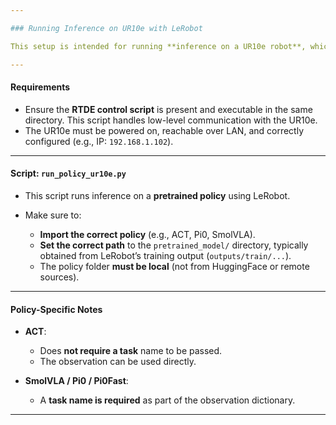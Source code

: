```yaml
---

### Running Inference on UR10e with LeRobot

This setup is intended for running **inference on a UR10e robot**, which is **not natively supported** in LeRobot. The interface is adapted to work using RTDE and custom scripts.

---
```


#### Requirements

* Ensure the **RTDE control script** is present and executable in the same directory. This script handles low-level communication with the UR10e.
* The UR10e must be powered on, reachable over LAN, and correctly configured (e.g., IP: `192.168.1.102`).

---

#### Script: `run_policy_ur10e.py`

* This script runs inference on a **pretrained policy** using LeRobot.
* Make sure to:

  * **Import the correct policy** (e.g., ACT, Pi0, SmolVLA).
  * **Set the correct path** to the `pretrained_model/` directory, typically obtained from LeRobot’s training output (`outputs/train/...`).
  * The policy folder **must be local** (not from HuggingFace or remote sources).

---

#### Policy-Specific Notes

* **ACT**:

  * Does **not require a task** name to be passed.
  * The observation can be used directly.

* **SmolVLA / Pi0 / Pi0Fast**:

  * A **task name is required** as part of the observation dictionary.

---
